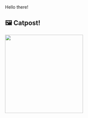 Hello there!



## 🖼️ Catpost!

<sub>
    <img src="https://cdn2.thecatapi.com/images/MKw2u9-bK.png" height="256">
</sub>

